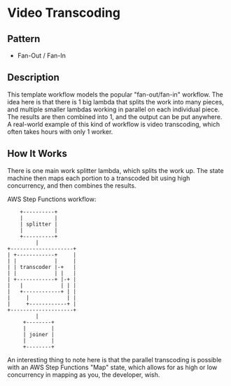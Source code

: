 # Video Transcoding #

## Pattern
- Fan-Out / Fan-In

## Description

This template workflow models the popular "fan-out/fan-in" workflow. The idea 
here is that there is 1 big lambda that splits the work into many pieces, and 
multiple smaller lambdas working in parallel on each individual piece. The 
results are then combined into 1, and the output can be put anywhere. A 
real-world example of this kind of workflow is video transcoding, which often 
takes hours with only 1 worker.

## How It Works ##

There is one main work splitter lambda, which splits the work up. The state 
machine then maps each portion to a transcoded bit using high concurrency, and 
then combines the results.

AWS Step Functions workflow:
```
    +----------+
    |          |
    | splitter |
    |          |
    +----------+
         |
+--------------------+
| +------------+     |
| |            |     |
| | transcoder |-+   |
| |            | |   |
| +------------+ |-+ |
|   |            | | |
|   +------------+ | |
|     |            | |
|     +------------+ |
+--------------------+
         |
     +--------+
     |        |
     | joiner |
     |        |
     +--------+
```

An interesting thing to note here is that the parallel transcoding is possible 
with an AWS Step Functions "Map" state, which allows for as high or low 
concurrency in mapping as you, the developer, wish.
